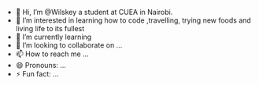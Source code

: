 - 👋 Hi, I’m @Wilskey a student at CUEA in Nairobi.
- 👀 I’m interested in learning how to code ,travelling, trying new foods and living life to its fullest
- 🌱 I’m currently learning 
- 💞️ I’m looking to collaborate on ...
- 📫 How to reach me ...
- 😄 Pronouns: ...
- ⚡ Fun fact: ...

<!---
Wilskey/Wilskey is a ✨ special ✨ repository because its `README.md` (this file) appears on your GitHub profile.
You can click the Preview link to take a look at your changes.
--->
